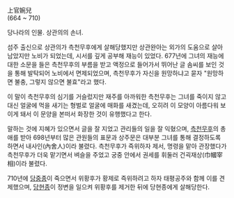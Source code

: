 上官婉兒  
(664 ~ 710)

당나라의 인물. 상관의의 손녀.

섬주 출신으로 상관의가 측천무후에게 살해당했지만 상관완아는 외가의 도움으로 살아남았지만 노비가 되었는데, 시서를 깊게 공부해 재능이 있었다.
677년에 그녀의 재능에 대한 소문을 들은 측천무후의 부름을 받고 액정으로 들어가서 뛰어난 글 솜씨를 보인 것을 통해 발탁되어 노비에서
면제되었으며, 측천무후가 자신을 원망하냐고 묻자 "원망하면 불충, 그렇지 않으면 불효"라고 했다.

이 말이 측천무후의 심기를 거슬렀지만 재주를 아까워한 측천무후는 그녀를 죽이지 않고 대신 얼굴에 먹을 새기는 형벌로 얼굴에 매화를 새겼는데,
오히려 이 모양이 아름다워 보이게 돼서 이 문양을 본떠서 화장한 것이 유행했다고 한다.

말하는 것에 지혜가 있으면서 글을 잘 지었고 관리들의 일을 잘 익혔으며,
[측천무후](%EC%B8%A1%EC%B2%9C%EB%AC%B4%ED%9B%84.md)의 총애를 받아 698년부터 많은 관원들의 표문과
상주문은 대부분 그녀를 통해 결정하도록 하면서 내사인(內舍人)이라 불렸다. 측천무후가 즉위하자 제서, 명령을 맡아 관장했다가 측천무후가 더욱
맡기면서 벼슬을 주었고 궁중 안에서 권세를 휘둘러 건괵재상(巾幗宰相)이라 불렸다.

710년에 [당중종](%EB%8B%B9%EC%A4%91%EC%A2%85.md)이 죽으면서 위황후가 황제로 즉위하려고 하자 태평공주와
함께 이를 견제했으며, [당현종](%EB%8B%B9%ED%98%84%EC%A2%85.md)이 정변을 일으켜 위황후를 제거한 뒤에
당현종에게 살해당한다.

